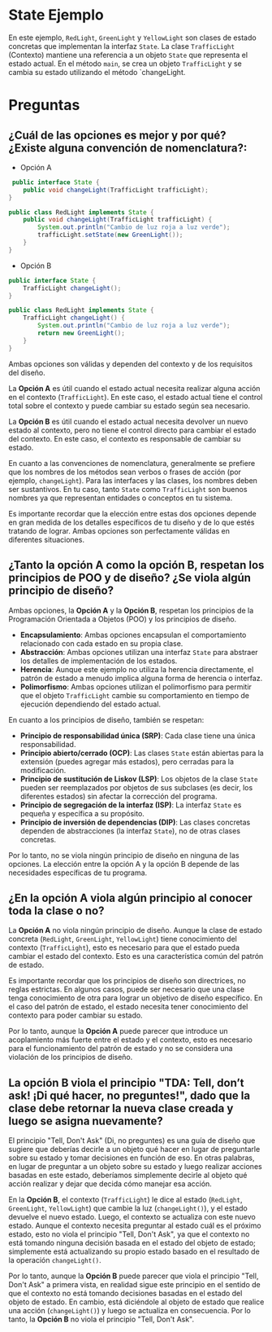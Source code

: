 # State Ejemplo
En este ejemplo, `RedLight`, `GreenLight` y `YellowLight` son clases de estado concretas que implementan la interfaz `State`. La clase `TrafficLight` (Contexto) mantiene una referencia a un objeto `State` que representa el estado actual. En el método `main`, se crea un objeto `TrafficLight` y se cambia su estado utilizando el método `changeLight.

# Preguntas
## ¿Cuál de las opciones es mejor y por qué? ¿Existe alguna convención de nomenclatura?:

- Opción A

```java
 public interface State {
    public void changeLight(TrafficLight trafficLight);
}

public class RedLight implements State {
    public void changeLight(TrafficLight trafficLight) {
        System.out.println("Cambio de luz roja a luz verde");
        trafficLight.setState(new GreenLight());
    }
}
```
- Opción B

```java
public interface State {
    TrafficLight changeLight();
}

public class RedLight implements State {
    TrafficLight changeLight() {
        System.out.println("Cambio de luz roja a luz verde");
        return new GreenLight();
    }
}
```
Ambas opciones son válidas y dependen del contexto y de los requisitos del diseño. 

La **Opción A** es útil cuando el estado actual necesita realizar alguna acción en el contexto (`TrafficLight`). En este caso, el estado actual tiene el control total sobre el contexto y puede cambiar su estado según sea necesario.

La **Opción B** es útil cuando el estado actual necesita devolver un nuevo estado al contexto, pero no tiene el control directo para cambiar el estado del contexto. En este caso, el contexto es responsable de cambiar su estado.

En cuanto a las convenciones de nomenclatura, generalmente se prefiere que los nombres de los métodos sean verbos o frases de acción (por ejemplo, `changeLight`). Para las interfaces y las clases, los nombres deben ser sustantivos. En tu caso, tanto `State` como `TrafficLight` son buenos nombres ya que representan entidades o conceptos en tu sistema.

Es importante recordar que la elección entre estas dos opciones depende en gran medida de los detalles específicos de tu diseño y de lo que estés tratando de lograr. Ambas opciones son perfectamente válidas en diferentes situaciones.

## ¿Tanto la opción A como la opción B, respetan los principios de POO y de diseño? ¿Se viola algún principio de diseño?

Ambas opciones, la **Opción A** y la **Opción B**, respetan los principios de la Programación Orientada a Objetos (POO) y los principios de diseño.

- **Encapsulamiento**: Ambas opciones encapsulan el comportamiento relacionado con cada estado en su propia clase.
- **Abstracción**: Ambas opciones utilizan una interfaz `State` para abstraer los detalles de implementación de los estados.
- **Herencia**: Aunque este ejemplo no utiliza la herencia directamente, el patrón de estado a menudo implica alguna forma de herencia o interfaz.
- **Polimorfismo**: Ambas opciones utilizan el polimorfismo para permitir que el objeto `TrafficLight` cambie su comportamiento en tiempo de ejecución dependiendo del estado actual.

En cuanto a los principios de diseño, también se respetan:

- **Principio de responsabilidad única (SRP)**: Cada clase tiene una única responsabilidad.
- **Principio abierto/cerrado (OCP)**: Las clases `State` están abiertas para la extensión (puedes agregar más estados), pero cerradas para la modificación.
- **Principio de sustitución de Liskov (LSP)**: Los objetos de la clase `State` pueden ser reemplazados por objetos de sus subclases (es decir, los diferentes estados) sin afectar la corrección del programa.
- **Principio de segregación de la interfaz (ISP)**: La interfaz `State` es pequeña y específica a su propósito.
- **Principio de inversión de dependencias (DIP)**: Las clases concretas dependen de abstracciones (la interfaz `State`), no de otras clases concretas.

Por lo tanto, no se viola ningún principio de diseño en ninguna de las opciones. La elección entre la opción A y la opción B depende de las necesidades específicas de tu programa.

## ¿En la opción A viola algún principio al conocer toda la clase o no?
La **Opción A** no viola ningún principio de diseño. Aunque la clase de estado concreta (`RedLight`, `GreenLight`, `YellowLight`) tiene conocimiento del contexto (`TrafficLight`), esto es necesario para que el estado pueda cambiar el estado del contexto. Esto es una característica común del patrón de estado.

Es importante recordar que los principios de diseño son directrices, no reglas estrictas. En algunos casos, puede ser necesario que una clase tenga conocimiento de otra para lograr un objetivo de diseño específico. En el caso del patrón de estado, el estado necesita tener conocimiento del contexto para poder cambiar su estado.

Por lo tanto, aunque la **Opción A** puede parecer que introduce un acoplamiento más fuerte entre el estado y el contexto, esto es necesario para el funcionamiento del patrón de estado y no se considera una violación de los principios de diseño.

## La opción B viola el principio "TDA: Tell, don’t ask! ¡Di qué hacer, no preguntes!", dado que la clase debe retornar la nueva clase creada y luego se asigna nuevamente?

El principio "Tell, Don't Ask" (Di, no preguntes) es una guía de diseño que sugiere que deberías decirle a un objeto qué hacer en lugar de preguntarle sobre su estado y tomar decisiones en función de eso. En otras palabras, en lugar de preguntar a un objeto sobre su estado y luego realizar acciones basadas en este estado, deberíamos simplemente decirle al objeto qué acción realizar y dejar que decida cómo manejar esa acción.

En la **Opción B**, el contexto (`TrafficLight`) le dice al estado (`RedLight`, `GreenLight`, `YellowLight`) que cambie la luz (`changeLight()`), y el estado devuelve el nuevo estado. Luego, el contexto se actualiza con este nuevo estado. Aunque el contexto necesita preguntar al estado cuál es el próximo estado, esto no viola el principio "Tell, Don't Ask", ya que el contexto no está tomando ninguna decisión basada en el estado del objeto de estado; simplemente está actualizando su propio estado basado en el resultado de la operación `changeLight()`.

Por lo tanto, aunque la **Opción B** puede parecer que viola el principio "Tell, Don't Ask" a primera vista, en realidad sigue este principio en el sentido de que el contexto no está tomando decisiones basadas en el estado del objeto de estado. En cambio, está diciéndole al objeto de estado que realice una acción (`changeLight()`) y luego se actualiza en consecuencia. Por lo tanto, la **Opción B** no viola el principio "Tell, Don't Ask".